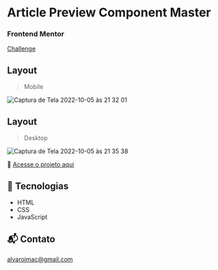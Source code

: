 # Article Preview Component Master
  
### Frontend Mentor

[Challenge](https://www.frontendmentor.io/challenges/article-preview-component-dYBN_pYFT)

## Layout
> Mobile

![Captura de Tela 2022-10-05 às 21 32 01](https://user-images.githubusercontent.com/99209300/194187912-f31aff2b-98b3-4fea-844c-b62dcbef9033.png)

## Layout
> Desktop

![Captura de Tela 2022-10-05 às 21 35 38](https://user-images.githubusercontent.com/99209300/194188093-b31eadea-679c-4362-9d90-933d0884b9e2.png)

🔗 [Acesse o projeto aqui](https://alvarojmac.github.io/article-preview-component-master)

## 📡 Tecnologias

- HTML
- CSS
- JavaScript

## 📬 Contato

alvarojmac@gmail.com
